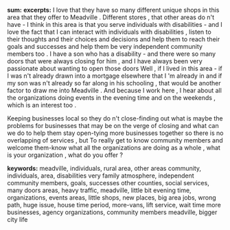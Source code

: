 **sum:**
**excerpts:**
I love that they have so many different unique shops in this area that they offer to Meadville . Different stores , that other areas do n't have -
I think in this area is that   you serve individuals with disabilities -
and I love the fact that I can interact with individuals with disabilities , listen to their thoughts and their choices and decisions and help them to reach their goals and successes and help them be very independent community members too .
I have a son who has a disability - and there were so many doors that were always closing for him , and I have always been very passionate about wanting to open those doors
Well , if I lived in this area - if I was n't already drawn into a mortgage elsewhere that I 'm already in and if my son was n't already so far along in his schooling , that would be another factor to draw me into Meadville .
And because I work here , I hear about all the organizations doing events in the evening time and on the weekends , which is an interest too .



Keeping businesses local so they do n't close-finding out what is maybe the problems for businesses that may be on the verge of closing and what can we do to help them stay open-tying more businesses together so there is no overlapping of services , but
To really get to know community members and welcome them-know what all the organizations are doing as a whole , what is your organization , what do you offer ?


**keywords:**
meadville, individuals, rural area, other areas
community, individuals, area, disabilities
very family atmosphere, independent community members, goals, successes
other counties, social services, many doors
areas, heavy traffic, meadville, little bit
evening time, organizations, events
areas, little shops, new places, big area
jobs, wrong path, huge issue, house
time period, more-vans, lift service, wait time
more businesses, agency
organizations, community members
meadville, bigger city life

